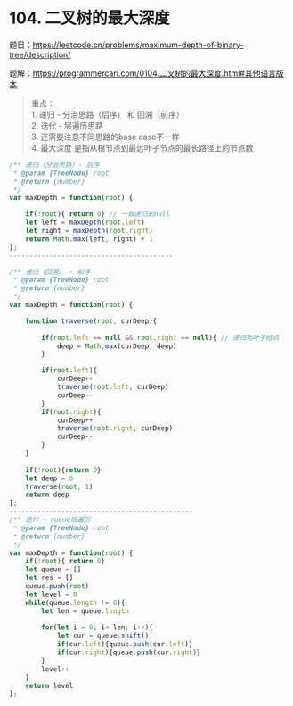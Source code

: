 # 104. 二叉树的最大深度 

题目：https://leetcode.cn/problems/maximum-depth-of-binary-tree/description/   

题解：https://programmercarl.com/0104.二叉树的最大深度.html#其他语言版本   


> 重点：     
    1. 递归 - 分治思路（后序） 和 回溯（前序）   
    2. 迭代 - 层遍历思路   
    3. 还需要注意不同思路的base case不一样    
    4. 最大深度 是指从根节点到最远叶子节点的最长路径上的节点数   

```js
/** 递归（分治思路）- 后序
 * @param {TreeNode} root
 * @return {number}
 */
var maxDepth = function(root) {

    if(!root){ return 0} // 一致递归到null
    let left = maxDepth(root.left)
    let right = maxDepth(root.right)
    return Math.max(left, right) + 1 
};
-----------------------------------------

/** 递归（回溯） - 前序
 * @param {TreeNode} root
 * @return {number}
 */
var maxDepth = function(root) {

    function traverse(root, curDeep){
        
        if(root.left == null && root.right == null){ // 递归到叶子结点
            deep = Math.max(curDeep, deep)
        }

        if(root.left){
            curDeep++
            traverse(root.left, curDeep)
            curDeep--
        }
        if(root.right){
            curDeep++
            traverse(root.right, curDeep)
            curDeep--
        }
    }
    
    if(!root){return 0}
    let deep = 0 
    traverse(root, 1)
    return deep
};
----------------------------------------------
/** 迭代 - queue层遍历
 * @param {TreeNode} root
 * @return {number}
 */
var maxDepth = function(root) {
    if(!root){ return 0}
    let queue = []
    let res = []
    queue.push(root)
    let level = 0 
    while(queue.length != 0){
        let len = queue.length
        
        for(let i = 0; i< len; i++){
            let cur = queue.shift()
            if(cur.left){queue.push(cur.left)}
            if(cur.right){queue.push(cur.right)}
        }
        level++
    }
    return level
};
```